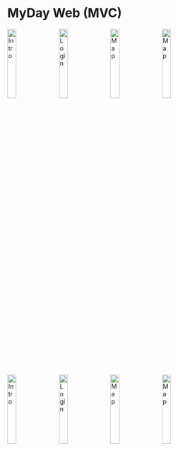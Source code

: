 # MyDay Web (MVC)

<div>
<img width="20%" src="pic_01.jpeg" alt="Intro" title="Intro"</img>
<img height="0" width="8px">
<img width="20%" src="pic_02.jpeg" alt="Login" title="Login"></img>
<img height="0" width="8px">
<img width="20%" src="pic_03.jpeg" alt="Map" title="Map"></img>
<img height="0" width="8px">
<img width="20%" src="pic_04.jpeg" alt="Map" title="Map"></img>
</div>

<div>
<img width="20%" src="pic_05.jpeg" alt="Intro" title="Intro"</img>
<img height="0" width="8px">
<img width="20%" src="pic_06.jpeg" alt="Login" title="Login"></img>
<img height="0" width="8px">
<img width="20%" src="pic_07.jpeg" alt="Map" title="Map"></img>
<img height="0" width="8px">
<img width="20%" src="pic_08.jpeg" alt="Map" title="Map"></img>
</div>

